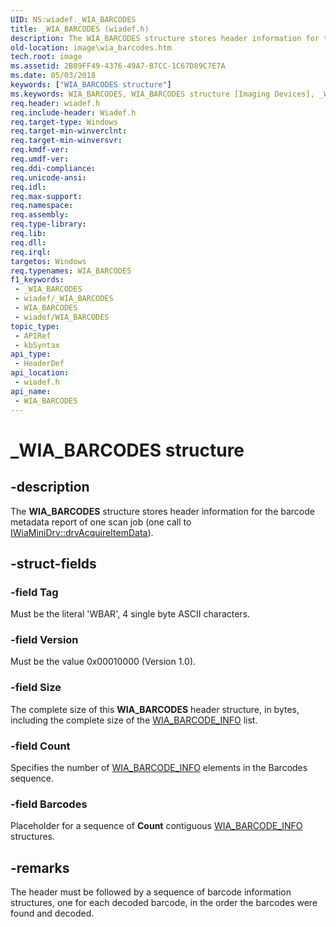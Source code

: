 ```yaml
---
UID: NS:wiadef._WIA_BARCODES
title: _WIA_BARCODES (wiadef.h)
description: The WIA_BARCODES structure stores header information for the barcode metadata report of one scan job (one call to IWiaMiniDrv::drvAcquireItemData).
old-location: image\wia_barcodes.htm
tech.root: image
ms.assetid: 2B89FF49-4376-49A7-B7CC-1C67D89C7E7A
ms.date: 05/03/2018
keywords: ["WIA_BARCODES structure"]
ms.keywords: WIA_BARCODES, WIA_BARCODES structure [Imaging Devices], _WIA_BARCODES, image.wia_barcodes, wiadef/WIA_BARCODES
req.header: wiadef.h
req.include-header: Wiadef.h
req.target-type: Windows
req.target-min-winverclnt: 
req.target-min-winversvr: 
req.kmdf-ver: 
req.umdf-ver: 
req.ddi-compliance: 
req.unicode-ansi: 
req.idl: 
req.max-support: 
req.namespace: 
req.assembly: 
req.type-library: 
req.lib: 
req.dll: 
req.irql: 
targetos: Windows
req.typenames: WIA_BARCODES
f1_keywords:
 - _WIA_BARCODES
 - wiadef/_WIA_BARCODES
 - WIA_BARCODES
 - wiadef/WIA_BARCODES
topic_type:
 - APIRef
 - kbSyntax
api_type:
 - HeaderDef
api_location:
 - wiadef.h
api_name:
 - WIA_BARCODES
---
```


# _WIA_BARCODES structure


## -description

The <b>WIA_BARCODES</b> structure stores header information for the barcode metadata report of one scan job (one call to <a href="/windows-hardware/drivers/ddi/wiamindr_lh/nf-wiamindr_lh-iwiaminidrv-drvacquireitemdata">IWiaMiniDrv::drvAcquireItemData</a>).

## -struct-fields

### -field Tag

Must be the literal 'WBAR', 4 single byte ASCII characters.

### -field Version

Must be the value 0x00010000 (Version 1.0).

### -field Size

The complete size of this <b>WIA_BARCODES</b> header structure, in bytes, including the complete size of the <a href="/windows-hardware/drivers/ddi/wiadef/ns-wiadef-_wia_barcode_info">WIA_BARCODE_INFO</a> list.

### -field Count

Specifies the number of <a href="/windows-hardware/drivers/ddi/wiadef/ns-wiadef-_wia_barcode_info">WIA_BARCODE_INFO</a> elements in the Barcodes sequence.

### -field Barcodes

Placeholder for  a sequence of <b>Count</b> contiguous <a href="/windows-hardware/drivers/ddi/wiadef/ns-wiadef-_wia_barcode_info">WIA_BARCODE_INFO</a> structures.

## -remarks

The header must be followed by a sequence of barcode information structures, one for each decoded barcode, in the order the barcodes were found and decoded.